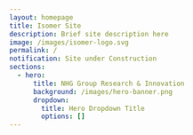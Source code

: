 ```yaml
---
layout: homepage
title: Isomer Site
description: Brief site description here
image: /images/isomer-logo.svg
permalink: /
notification: Site under Construction
sections:
  - hero:
      title: NHG Group Research & Innovation
      background: /images/hero-banner.png
      dropdown:
        title: Hero Dropdown Title
        options: []
---
```

